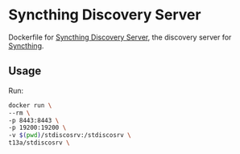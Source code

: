 # Syncthing Discovery Server

Dockerfile for [Syncthing Discovery Server](https://docs.syncthing.net/users/stdiscosrv.html), the discovery server for [Syncthing](https://syncthing.net/).

## Usage

Run:

```sh
docker run \
--rm \
-p 8443:8443 \
-p 19200:19200 \
-v $(pwd)/stdiscosrv:/stdiscosrv \
t13a/stdiscosrv \
```
